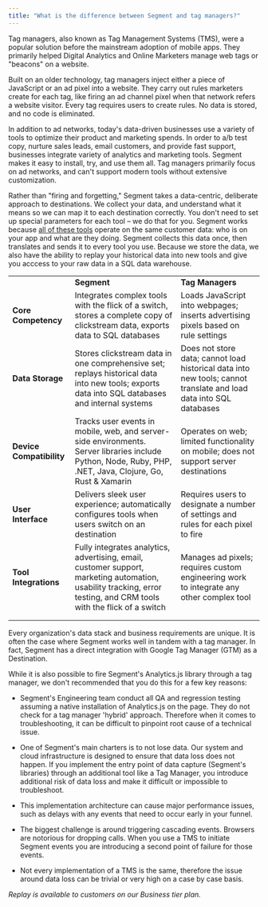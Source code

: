 ```yaml
---
title: "What is the difference between Segment and tag managers?"
---
```


Tag managers, also known as Tag Management Systems (TMS), were a popular solution before the mainstream adoption of mobile apps. They primarily helped Digital Analytics and Online Marketers manage web tags or "beacons" on a website.

Built on an older technology, tag managers inject either a piece of JavaScript or an ad pixel into a website. They carry out rules marketers create for each tag, like firing an ad channel pixel when that network refers a website visitor. Every tag requires users to create rules. No data is stored, and no code is eliminated.

In addition to ad networks, today's data-driven businesses use a variety of tools to optimize their product and marketing spends. In order to a/b test copy, nurture sales leads, email customers, and provide fast support, businesses integrate variety of analytics and marketing tools. Segment makes it easy to install, try, and use them all. Tag managers primarily focus on ad networks, and can't support modern tools without extensive customization.

Rather than "firing and forgetting," Segment takes a data-centric, deliberate approach to destinations. We collect your data, and understand what it means so we can map it to each destination correctly. You don't need to set up special parameters for each tool – we do that for you. Segment works because [all of these tools](/docs/connections/destinations/) operate on the same customer data: who is on your app and what are they doing. Segment collects this data once, then translates and sends it to every tool you use. Because we store the data, we also have the ability to replay your historical data into new tools and give you acccess to your raw data in a SQL data warehouse.

<table><tbody>
<tr><td></td><td><strong>Segment</strong></td><td><strong>Tag Managers</strong></td></tr>
<tr><td><strong>Core Competency</strong></td><td>Integrates complex tools with the flick of a switch, stores a complete copy of clickstream data, exports data to SQL databases</td><td>Loads JavaScript into webpages; inserts advertising pixels based on rule settings</td></tr><tr><td><strong>Data Storage</strong></td><td>Stores clickstream data in one comprehensive set; replays historical data into new tools; exports data into SQL databases and internal systems</td><td>Does not store data; cannot load historical data into new tools; cannot translate and load data into SQL databases</td></tr><tr><td><strong>Device Compatibility</strong></td><td>Tracks user events in mobile, web, and server-side environments. Server libraries include Python, Node, Ruby, PHP, .NET, Java, Clojure, Go, Rust &amp; Xamarin</td><td>Operates on web; limited functionality on mobile; does not support server destinations</td>
</tr>
<tr><td><strong>User Interface</strong></td><td>Delivers sleek user experience; automatically configures tools when users switch on an destination</td><td>Requires users to designate a number of settings and rules for each pixel to fire</td></tr>
<tr><td><strong>Tool Integrations</strong></td><td>Fully integrates analytics, advertising, email, customer support, marketing automation, usability tracking, error testing, and CRM tools with the flick of a switch</td><td>Manages ad pixels; requires custom engineering work to integrate any other complex tool</td></tr><tr><td></td><td></td><td></td></tr><tr><td></td><td></td><td></td></tr></tbody></table>

Every organization's data stack and business requirements are unique. It is often the case where Segment works well in tandem with a tag manager. In fact, Segment has a direct integration with Google Tag Manager (GTM) as a Destination.

While it is also possible to fire Segment's Analytics.js library through a tag manager, we don't recommended that you do this for a few key reasons:

- Segment's Engineering team conduct all QA and regression testing assuming a native installation of Analytics.js on the page. They do not check for a tag manager 'hybrid' approach. Therefore when it comes to troubleshooting, it can be difficult to pinpoint root cause of a technical issue.

- One of Segment's main charters is to not lose data. Our system and cloud infrastructure is designed to ensure that data loss does not happen. If you implement the entry point of data capture (Segment's libraries) through an additional tool like a Tag Manager, you introduce additional risk of data loss and make it difficult or impossible to troubleshoot.

- This implementation architecture can cause major performance issues, such as delays with any events that need to occur early in your funnel.

- The biggest challenge is around triggering cascading events. Browsers are notorious for dropping calls. When you use a TMS to initiate Segment events you are introducing a second point of failure for those events.

- Not every implementation of a TMS is the same, therefore the issue around data loss can be trivial or very high on a case by case basis.

_Replay is available to customers on our Business tier plan._
